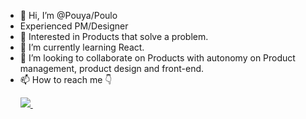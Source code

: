 - 👋 Hi, I’m @Pouya/Poulo
- Experienced PM/Designer 
- 👀 Interested in Products that solve a problem. 
- 🌱 I’m currently learning React.
- 💞️ I’m looking to collaborate on Products with autonomy on Product management, product design and front-end.
- 📫 How to reach me 👇 <p><a href="https://bento.me/poulo" target="_blank" rel="nofollow">
    <img src="https://img.shields.io/badge/website-000000?style=for-the-badge&logo=About.me&logoColor=white"/>
  </a> &nbsp;</p>
  
